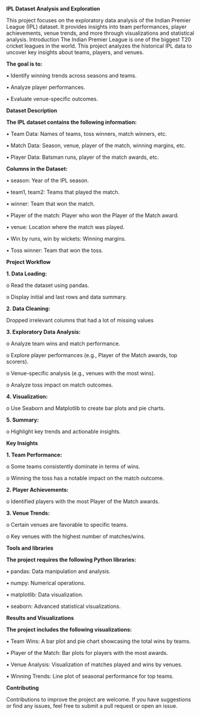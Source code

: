 **IPL Dataset Analysis and Exploration**

This project focuses on the exploratory data analysis of the Indian Premier League (IPL) dataset. It provides insights into team performances, player achievements, venue trends, and more through visualizations and statistical analysis.
Introduction
The Indian Premier League is one of the biggest T20 cricket leagues in the world. This project analyzes the historical IPL data to uncover key insights about teams, players, and venues. 

**The goal is to:**

•	Identify winning trends across seasons and teams.

•	Analyze player performances.

•	Evaluate venue-specific outcomes.

**Dataset Description**

**The IPL dataset contains the following information:**


•	Team Data: Names of teams, toss winners, match winners, etc.

•	Match Data: Season, venue, player of the match, winning margins, etc.

•	Player Data: Batsman runs, player of the match awards, etc.

**Columns in the Dataset:**

•	season: Year of the IPL season.


•	team1, team2: Teams that played the match.

•	winner: Team that won the match.

•	Player of the match: Player who won the Player of the Match award.

•	venue: Location where the match was played.

•	Win by runs, win by wickets: Winning margins.

•	Toss winner: Team that won the toss.

**Project Workflow**

**1.	Data Loading:**


o	Read the dataset using pandas.

o	Display initial and last rows and data summary.

**2.	Data Cleaning:**

Dropped irrelevant columns that had a lot of missing values

**3.	Exploratory Data Analysis:**


o	Analyze team wins and match performance.

o	Explore player performances (e.g., Player of the Match awards, top scorers).

o	Venue-specific analysis (e.g., venues with the most wins).

o	Analyze toss impact on match outcomes.

**4.	Visualization:**


o	Use Seaborn and Matplotlib to create bar plots and pie charts.

**5.	Summary:**


o	Highlight key trends and actionable insights.

**Key Insights**

**1.	Team Performance:**


o	Some teams consistently dominate in terms of wins.

o	Winning the toss has a notable impact on the match outcome.

**2.	Player Achievements:**


o	Identified players with the most Player of the Match awards.

**3.	Venue Trends:**

o	Certain venues are favorable to specific teams.

o	Key venues with the highest number of matches/wins.

**Tools and libraries**

**The project requires the following Python libraries:**


•	pandas: Data manipulation and analysis.

•	numpy: Numerical operations.

•	matplotlib: Data visualization.

•	seaborn: Advanced statistical visualizations.

**Results and Visualizations**

**The project includes the following visualizations:**


•	Team Wins: A bar plot and pie chart showcasing the total wins by teams.


•	Player of the Match: Bar plots for players with the most awards.

•	Venue Analysis: Visualization of matches played and wins by venues.

•	Winning Trends: Line plot of seasonal performance for top teams.

**Contributing**

Contributions to improve the project are welcome. If you have suggestions or find any issues, feel free to submit a pull request or open an issue.

